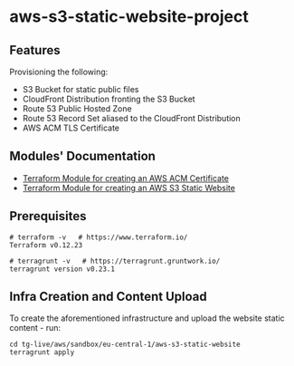 # aws-s3-static-website-project

## Features

Provisioning the following:

- S3 Bucket for static public files
- CloudFront Distribution fronting the S3 Bucket
- Route 53 Public Hosted Zone
- Route 53 Record Set aliased to the CloudFront Distribution
- AWS ACM TLS Certificate

## Modules' Documentation

- [Terraform Module for creating an AWS ACM Certificate](<https://github.com/terraform-aws-modules/terraform-aws-acm.git>)
- [Terraform Module for creating an AWS S3 Static Website](<https://github.com/Xtigyro/terraform-aws-s3-static-website.git>)

## Prerequisites

```console
# terraform -v   # https://www.terraform.io/
Terraform v0.12.23

# terragrunt -v   # https://terragrunt.gruntwork.io/
terragrunt version v0.23.1
```

## Infra Creation and Content Upload

To create the aforementioned infrastructure and upload the website static content - run:

```shell
cd tg-live/aws/sandbox/eu-central-1/aws-s3-static-website
terragrunt apply
```
